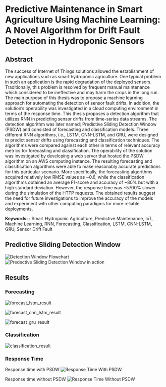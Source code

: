 # Predictive Maintenance in Smart Agriculture Using Machine Learning: A Novel Algorithm for Drift Fault Detection in Hydroponic Sensors

## Abstract
The success of Internet of Things solutions allowed the establishment of new applications such as smart hydroponic agriculture. One typical problem in such an application is the rapid degradation of the deployed sensors. Traditionally, this problem is resolved by frequent manual maintenance which considered to be ineffective and may harm the crops in the long run. The main purpose of this thesis was to propose a machine learning approach for automating the detection of sensor fault drifts. In addition, the solution’s operability was investigated in a cloud computing environment in terms of the response time. This thesis proposes a detection algorithm that utilizes RNN in predicting sensor drifts from time-series data streams. The detection algorithm was later named; Predictive Sliding Detection Window (PSDW) and consisted of forecasting and classification models. Three different RNN algorithms, i.e., LSTM, CNN-LSTM, and GRU, were designed to predict sensor drifts using forecasting and classification techniques. The algorithms were compared against each other in terms of relevant accuracy metrics for forecasting and classification. The operability of the solution was investigated by developing a web server that hosted the PSDW algorithm on an AWS computing instance. The resulting forecasting and classification algorithms were able to make reasonably accurate predictions for this particular scenario. More specifically, the forecasting algorithms acquired relatively low RMSE values as ~0.6, while the classification algorithms obtained an average F1-score and accuracy of ~80% but with a high standard deviation. However, the response time was ~5700% slower during the simulation of the HTTP requests. The obtained results suggest the need for future investigations to improve the accuracy of the models and experiment with other computing paradigms for more reliable deployments.

**Keywords:** : Smart Hydroponic Agriculture, Predictive Maintenance, IoT, Machine Learning, RNN, Forecasting, Classification, LSTM, CNN-LSTM, GRU, Sensor Drift Fault


## Predictive Sliding Detection Window
![Detection Window Flowchart](https://user-images.githubusercontent.com/33630740/120888837-d6bae300-c5fa-11eb-8e13-88bc5caf1731.png)
![Predective Sliding Detection Window in action](https://user-images.githubusercontent.com/33630740/120888930-2d282180-c5fb-11eb-9eb3-710a96a13fea.png)

## Results
### Forecasting
![forecast_lstm_result](https://user-images.githubusercontent.com/33630740/120888976-5cd72980-c5fb-11eb-9877-66a78fa7b68c.png)

![forecast_cnn_lstm_result](https://user-images.githubusercontent.com/33630740/120888965-5052d100-c5fb-11eb-9d31-f1c1162700a5.png)

![forecast_gru_result](https://user-images.githubusercontent.com/33630740/120888969-5779df00-c5fb-11eb-9319-029809dfb7de.png)

### Classification
![classification_result](https://user-images.githubusercontent.com/33630740/120888987-652f6480-c5fb-11eb-843d-09e7bd82a25d.png)

### Response Time
Response time with PSDW
![Response Time With PSDW](https://user-images.githubusercontent.com/33630740/120888993-695b8200-c5fb-11eb-91b2-78f2228bfe35.png)

Response time without PSDW
![Response Time Without PSDW](https://user-images.githubusercontent.com/33630740/120888994-69f41880-c5fb-11eb-8ce2-9eb062975500.png)

